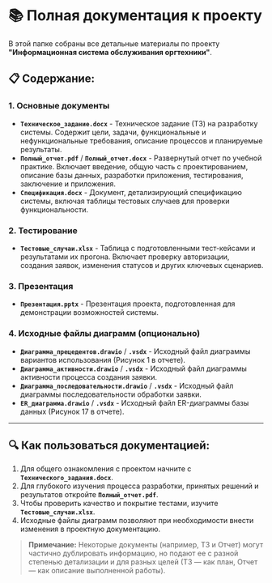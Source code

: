 # 📚 Полная документация к проекту

В этой папке собраны все детальные материалы по проекту **"Информационная система обслуживания оргтехники"**.

## 📋 Содержание:

### 1. Основные документы
*   **`Техническое_задание.docx`** - Техническое задание (ТЗ) на разработку системы. Содержит цели, задачи, функциональные и нефункциональные требования, описание процессов и планируемые результаты.
*   **`Полный_отчет.pdf`** / **`Полный_отчет.docx`** - Развернутый отчет по учебной практике. Включает введение, общую часть с проектированием, описание базы данных, разработки приложения, тестирования, заключение и приложения.
*   **`Спецификация.docx`** - Документ, детализирующий спецификацию системы, включая таблицы тестовых случаев для проверки функциональности.

### 2. Тестирование
*   **`Тестовые_случаи.xlsx`** - Таблица с подготовленными тест-кейсами и результатами их прогона. Включает проверку авторизации, создания заявок, изменения статусов и других ключевых сценариев.

### 3. Презентация
*   **`Презентация.pptx`** - Презентация проекта, подготовленная для демонстрации возможностей системы.

### 4. Исходные файлы диаграмм (опционально)
*   **`Диаграмма_прецедентов.drawio`** / **`.vsdx`** - Исходный файл диаграммы вариантов использования (Рисунок 1 в отчете).
*   **`Диаграмма_активности.drawio`** / **`.vsdx`** - Исходный файл диаграммы активности процесса создания заявки.
*   **`Диаграмма_последовательности.drawio`** / **`.vsdx`** - Исходный файл диаграммы последовательности обработки заявки.
*   **`ER_диаграмма.drawio`** / **`.vsdx`** - Исходный файл ER-диаграммы базы данных (Рисунок 17 в отчете).

---

## 🔍 Как пользоваться документацией:

1.  Для общего ознакомления с проектом начните с **`Технического_задания.docx`**.
2.  Для глубокого изучения процесса разработки, принятых решений и результатов откройте **`Полный_отчет.pdf`**.
3.  Чтобы проверить качество и покрытие тестами, изучите **`Тестовые_случаи.xlsx`**.
4.  Исходные файлы диаграмм позволяют при необходимости внести изменения в проектную документацию.

> **Примечание:** Некоторые документы (например, ТЗ и Отчет) могут частично дублировать информацию, но подают ее с разной степенью детализации и для разных целей (ТЗ — как план, Отчет — как описание выполненной работы).
